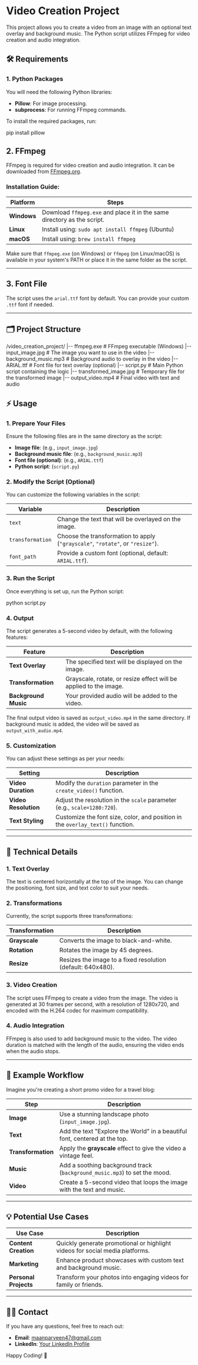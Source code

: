 # Video Creation Project

This project allows you to create a video from an image with an optional text overlay and background music. The Python script utilizes FFmpeg for video creation and audio integration.

## 🛠️ Requirements

### 1. **Python Packages**
You will need the following Python libraries:
- **Pillow**: For image processing.
- **subprocess**: For running FFmpeg commands.

To install the required packages, run:

pip install pillow

## 2. FFmpeg

FFmpeg is required for video creation and audio integration. It can be downloaded from [FFmpeg.org](https://ffmpeg.org/download.html).

### Installation Guide:

| Platform     | Steps                                                                 |
|--------------|-----------------------------------------------------------------------|
| **Windows**  | Download `ffmpeg.exe` and place it in the same directory as the script.|
| **Linux**    | Install using: `sudo apt install ffmpeg` (Ubuntu)                    |
| **macOS**    | Install using: `brew install ffmpeg`                                 |

Make sure that `ffmpeg.exe` (on Windows) or `ffmpeg` (on Linux/macOS) is available in your system's PATH or place it in the same folder as the script.

---

## 3. Font File

The script uses the `arial.ttf` font by default. You can provide your custom `.ttf` font if needed.

---

## 🗂️ Project Structure

/video_creation_project/
    |-- ffmpeg.exe              # FFmpeg executable (Windows)
    |-- input_image.jpg         # The image you want to use in the video
    |-- background_music.mp3    # Background audio to overlay in the video
    |-- ARIAL.ttf               # Font file for text overlay (optional)
    |-- script.py               # Main Python script containing the logic
    |-- transformed_image.jpg   # Temporary file for the transformed image
    |-- output_video.mp4        # Final video with text and audio

## ⚡ Usage

### 1. **Prepare Your Files**

Ensure the following files are in the same directory as the script:

- **Image file**: (e.g., `input_image.jpg`)
- **Background music file**: (e.g., `background_music.mp3`)
- **Font file (optional)**: (e.g., `ARIAL.ttf`)
- **Python script**: (`script.py`)

### 2. **Modify the Script (Optional)**

You can customize the following variables in the script:

| Variable         | Description                                                   |
|------------------|---------------------------------------------------------------|
| `text`           | Change the text that will be overlayed on the image.          |
| `transformation` | Choose the transformation to apply (`"grayscale"`, `"rotate"`, or `"resize"`). |
| `font_path`      | Provide a custom font (optional, default: `ARIAL.ttf`).       |

### 3. **Run the Script**

Once everything is set up, run the Python script:

python script.py


### 4. **Output**

The script generates a 5-second video by default, with the following features:

| Feature             | Description                                                         |
|---------------------|---------------------------------------------------------------------|
| **Text Overlay**     | The specified text will be displayed on the image.                  |
| **Transformation**   | Grayscale, rotate, or resize effect will be applied to the image.   |
| **Background Music** | Your provided audio will be added to the video.                     |

The final output video is saved as `output_video.mp4` in the same directory. If background music is added, the video will be saved as `output_with_audio.mp4`.

### 5. **Customization**

You can adjust these settings as per your needs:

| Setting             | Description                                                       |
|---------------------|-------------------------------------------------------------------|
| **Video Duration**   | Modify the `duration` parameter in the `create_video()` function. |
| **Video Resolution** | Adjust the resolution in the `scale` parameter (e.g., `scale=1280:720`). |
| **Text Styling**     | Customize the font size, color, and position in the `overlay_text()` function. |

---

## 🔧 Technical Details

### 1. **Text Overlay**

The text is centered horizontally at the top of the image. You can change the positioning, font size, and text color to suit your needs.

### 2. **Transformations**

Currently, the script supports three transformations:

| Transformation   | Description                                                       |
|------------------|-------------------------------------------------------------------|
| **Grayscale**    | Converts the image to black-and-white.                            |
| **Rotation**     | Rotates the image by 45 degrees.                                  |
| **Resize**       | Resizes the image to a fixed resolution (default: 640x480).       |

### 3. **Video Creation**

The script uses FFmpeg to create a video from the image. The video is generated at 30 frames per second, with a resolution of 1280x720, and encoded with the H.264 codec for maximum compatibility.

### 4. **Audio Integration**

FFmpeg is also used to add background music to the video. The video duration is matched with the length of the audio, ensuring the video ends when the audio stops.

---

## 🌟 Example Workflow

Imagine you're creating a short promo video for a travel blog:

| Step           | Description                                                          |
|----------------|----------------------------------------------------------------------|
| **Image**      | Use a stunning landscape photo (`input_image.jpg`).                  |
| **Text**       | Add the text "Explore the World" in a beautiful font, centered at the top. |
| **Transformation** | Apply the **grayscale** effect to give the video a vintage feel.  |
| **Music**      | Add a soothing background track (`background_music.mp3`) to set the mood. |
| **Video**      | Create a 5-second video that loops the image with the text and music. |

---

## 💡 Potential Use Cases

| Use Case           | Description                                                         |
|--------------------|---------------------------------------------------------------------|
| **Content Creation**| Quickly generate promotional or highlight videos for social media platforms. |
| **Marketing**       | Enhance product showcases with custom text and background music.   |
| **Personal Projects**| Transform your photos into engaging videos for family or friends. |

---


## 👨‍💻 Contact

If you have any questions, feel free to reach out:

- **Email**: maanparveen47@gmail.com
- **LinkedIn**: [Your LinkedIn Profile](https://www.linkedin.com/in/parveenmaan)

Happy Coding! 🎉
